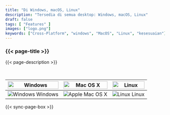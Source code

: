 ```yaml
---
title: "Di Windows, macOS, Linux"
description: "Tersedia di semua desktop: Windows, macOS, Linux"
draft: false
tags: [ "Features" ]
images: ["logo.png"]
keywords: ["Cross-Platform", "windows", "MacOS", "Linux", "kesesuaian"]
---
```

<!-- header-end -->

### {{< page-title >}} 
{{< page-description >}} 

<br>

| <img src="/cross-platform/tx-win.png" alt="Windows" style="width: 100%;" /> | <img src="/cross-platform/tx-mac.png" alt="Mac OS X" style="width: 100%;" /> | <img src="/cross-platform/tx-linux.png" alt="Linux" style="width: 100%;" /> |
|------------------------------------------------------------------------------|------------------------------------------------------------------------------|----------------------------------------------------------------------------|
| <img src="/images/windows-icon.svg" alt="Windows"   />  Windows             |  <img src="/images/apple-icon.svg" alt="Apple"   /> Mac OS X         | <img src="/images/linux-icon.svg" alt="Linux"   />  Linux   |

 

 {{< sync-page-box >}}